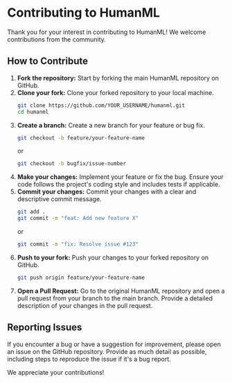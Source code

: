 # Contributing to HumanML

Thank you for your interest in contributing to HumanML! We welcome contributions from the community.

## How to Contribute

1.  **Fork the repository:** Start by forking the main HumanML repository on GitHub.
2.  **Clone your fork:** Clone your forked repository to your local machine.
    ```bash
    git clone https://github.com/YOUR_USERNAME/humanml.git
    cd humanml
    ```
3.  **Create a branch:** Create a new branch for your feature or bug fix.
    ```bash
    git checkout -b feature/your-feature-name
    ```
    or
    ```bash
    git checkout -b bugfix/issue-number
    ```
4.  **Make your changes:** Implement your feature or fix the bug. Ensure your code follows the project's coding style and includes tests if applicable.
5.  **Commit your changes:** Commit your changes with a clear and descriptive commit message.
    ```bash
    git add .
    git commit -m "feat: Add new feature X" 
    ```
    or
    ```bash
    git commit -m "fix: Resolve issue #123"
    ```
6.  **Push to your fork:** Push your changes to your forked repository on GitHub.
    ```bash
    git push origin feature/your-feature-name
    ```
7.  **Open a Pull Request:** Go to the original HumanML repository and open a pull request from your branch to the main branch. Provide a detailed description of your changes in the pull request.

## Reporting Issues

If you encounter a bug or have a suggestion for improvement, please open an issue on the GitHub repository. Provide as much detail as possible, including steps to reproduce the issue if it's a bug report.

We appreciate your contributions!
